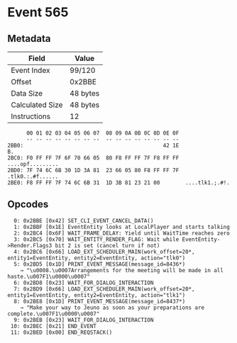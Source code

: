 # Event 565

## Metadata

| Field           | Value    |
|-----------------|----------|
| Event Index     | 99/120   |
| Offset          | 0x2BBE   |
| Data Size       | 48 bytes |
| Calculated Size | 48 bytes |
| Instructions    | 12       |

```
      00 01 02 03 04 05 06 07  08 09 0A 0B 0C 0D 0E 0F
      -- -- -- -- -- -- -- --  -- -- -- -- -- -- -- --
2BB0:                                            42 1E                B.
2BC0: F0 FF FF 7F 6F 70 66 05  80 F8 FF FF 7F F8 FF FF  ....opf.........
2BD0: 7F 74 6C 6B 30 1D 3A 81  23 66 05 80 F8 FF FF 7F  .tlk0.:.#f......
2BE0: F8 FF FF 7F 74 6C 6B 31  1D 3B 81 23 21 00        ....tlk1.;.#!.  
```

## Opcodes

```
  0: 0x2BBE [0x42] SET_CLI_EVENT_CANCEL_DATA()
  1: 0x2BBF [0x1E] EventEntity looks at LocalPlayer and starts talking
  2: 0x2BC4 [0x6F] WAIT_FRAME_DELAY: Yield until WaitTime reaches zero
  3: 0x2BC5 [0x70] WAIT_ENTITY_RENDER_FLAG: Wait while EventEntity->Render.Flags3 bit 2 is set (cancel turn if not)
  4: 0x2BC6 [0x66] LOAD_EXT_SCHEDULER_MAIN(work_offset=20*, entity1=EventEntity, entity2=EventEntity, action="tlk0")
  5: 0x2BD5 [0x1D] PRINT_EVENT_MESSAGE(message_id=8436*)
    → "\u0008.\u0007Arrangements for the meeting will be made in all haste.\u007F1\u0000\u0007"
  6: 0x2BD8 [0x23] WAIT_FOR_DIALOG_INTERACTION
  7: 0x2BD9 [0x66] LOAD_EXT_SCHEDULER_MAIN(work_offset=20*, entity1=EventEntity, entity2=EventEntity, action="tlk1")
  8: 0x2BE8 [0x1D] PRINT_EVENT_MESSAGE(message_id=8437*)
    → "Make your way to Jeuno as soon as your preparations are complete.\u007F1\u0000\u0007"
  9: 0x2BEB [0x23] WAIT_FOR_DIALOG_INTERACTION
 10: 0x2BEC [0x21] END_EVENT
 11: 0x2BED [0x00] END_REQSTACK()
```
